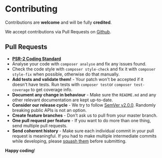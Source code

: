 # Contributing

Contributions are **welcome** and will be fully **credited**.

We accept contributions via Pull Requests on [Github](https://github.com/norse-blue/flow).


## Pull Requests

- **[PSR-2 Coding Standard](https://github.com/php-fig/fig-standards/blob/master/accepted/PSR-2-coding-style-guide.md)**
- Analyse your code with `composer analyse` and fix any issues found.
- Check the code style with `composer style-check` and fix it with `composer style-fix` when possible, otherwise do that manually.
- **Add tests and validate them!** - Your patch won't be accepted if it doesn't have tests. Run tests with `composer test`or `composer test-coverage` to get coverage info.
- **Document any change in behaviour** - Make sure the `README.md` and any other relevant documentation are kept up-to-date.
- **Consider our release cycle** - We try to follow [SemVer v2.0.0](http://semver.org/). Randomly breaking public APIs is not an option.
- **Create feature branches** - Don't ask us to pull from your master branch.
- **One pull request per feature** - If you want to do more than one thing, send multiple pull requests.
- **Send coherent history** - Make sure each individual commit in your pull request is meaningful. If you had to make multiple intermediate commits while developing, please [squash them](http://www.git-scm.com/book/en/v2/Git-Tools-Rewriting-History#Changing-Multiple-Commit-Messages) before submitting.

**Happy coding**!
